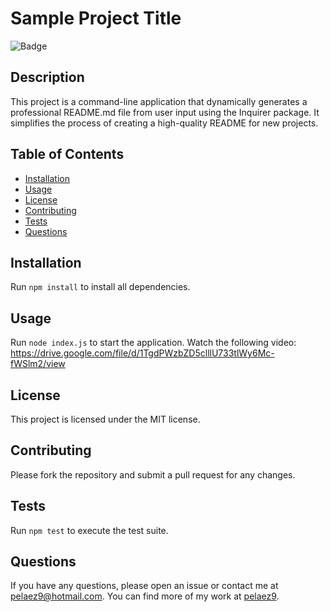 # Sample Project Title

![Badge](https://img.shields.io/badge/any_text-you_like-blue)

## Description
This project is a command-line application that dynamically generates a professional README.md file from user input using the Inquirer package. It simplifies the process of creating a high-quality README for new projects.


## Table of Contents
- [Installation](#installation)
- [Usage](#usage)
- [License](#license)
- [Contributing](#contributing)
- [Tests](#tests)
- [Questions](#questions)

## Installation
Run `npm install` to install all dependencies.

## Usage
Run `node index.js` to start the application.
Watch the following video: https://drive.google.com/file/d/1TgdPWzbZD5clllU733tlWy6Mc-fWSlm2/view

## License
This project is licensed under the MIT license.

## Contributing
Please fork the repository and submit a pull request for any changes.

## Tests
Run `npm test` to execute the test suite.

## Questions
If you have any questions, please open an issue or contact me at [pelaez9@hotmail.com](mailto:pelaez9@hotmail.com). You can find more of my work at [pelaez9](https://github.com/pelaez9).
